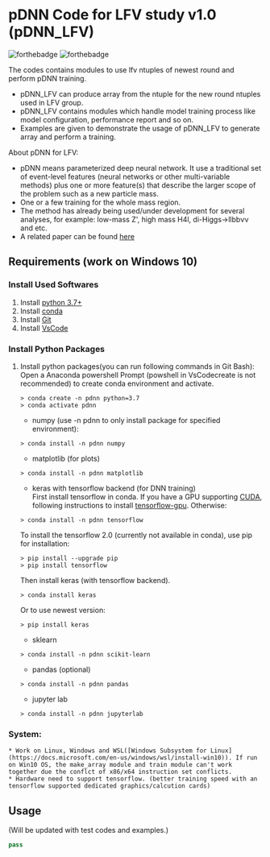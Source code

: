 # pDNN Code for LFV study v1.0 (pDNN_LFV)

![forthebadge](https://img.shields.io/badge/pdnn__lfv-v1.0-blue)
![forthebadge](https://img.shields.io/badge/status-developing-yellow)


The codes contains modules to use lfv ntuples of newest round and perform pDNN training.

* pDNN_LFV can produce array from the ntuple for the new round ntuples used in LFV group.
* pDNN_LFV contains modules which handle model training process like model configuration, performance report and so on.
* Examples are given to demonstrate the usage of pDNN_LFV to generate array and perform a training.

About pDNN for LFV:

* pDNN means parameterized deep neural network. It use a traditional set of event-level features (neural networks or other multi-variable methods) plus one or more feature(s) that describe the larger scope of the problem such as a new particle mass.
* One or a few training for the whole mass region.
* The method has already being used/under development for several analyses, for example: low-mass Z', high mass H4l, di-Higgs->llbb&nu;&nu; and etc.
* A related paper can be found [here](https://arxiv.org/pdf/1601.07913.pdf)

## Requirements (work on Windows 10)

### Install Used Softwares
1. Install [python 3.7+](https://www.python.org/downloads/windows/)
2. Install [conda](https://docs.conda.io/projects/conda/en/latest/user-guide/install/windows.html)
3. Install [Git](https://git-scm.com/downloads)
4. Install [VsCode](https://code.visualstudio.com/docs/setup/windows)

### Install Python Packages
1. Install python packages(you can run following commands in Git Bash): 
    Open a Anaconda powershell Prompt (powshell in VsCodecreate is not recommended) to create conda environment and activate.
    ```
    > conda create -n pdnn python=3.7
    > conda activate pdnn
    ```
    * numpy (use -n pdnn to only install package for specified environment):
    ```
    > conda install -n pdnn numpy
    ```
    * matplotlib (for plots)
    ```
    > conda install -n pdnn matplotlib
    ```
    * keras with tensorflow backend (for DNN training)  
    First install tensorflow in conda. If you have a GPU supporting [CUDA](https://developer.nvidia.com/cuda-zone), following instructions to install [tensorflow-gpu](https://www.tensorflow.org/install/gpu). Otherwise:
    ```
    > conda install -n pdnn tensorflow
    ```
    To install the tensorflow 2.0 (currently not available in conda), use pip for installation:
    ```
    > pip install --upgrade pip
    > pip install tensorflow
    ```
    Then install keras (with tensorflow backend).
    ```
    > conda install keras
    ```
    Or to use newest version:
    ```
    > pip install keras
    ```
    * sklearn
    ```
    > conda install -n pdnn scikit-learn
    ```
    * pandas (optional)
    ```
    > conda install -n pdnn pandas
    ```
    * jupyter lab
    ```
    > conda install -n pdnn jupyterlab
    ```
    
### System:
    * Work on Linux, Windows and WSL([Windows Subsystem for Linux](https://docs.microsoft.com/en-us/windows/wsl/install-win10)). If run on Win10 OS, the make_array module and train module can't work together due the conflct of x86/x64 instruction set conflicts.
    * Hardware need to support tensorflow. (better training speed with an tensorflow supported dedicated graphics/calcution cards)

## Usage
(Will be updated with test codes and examples.)
```python
pass
```
